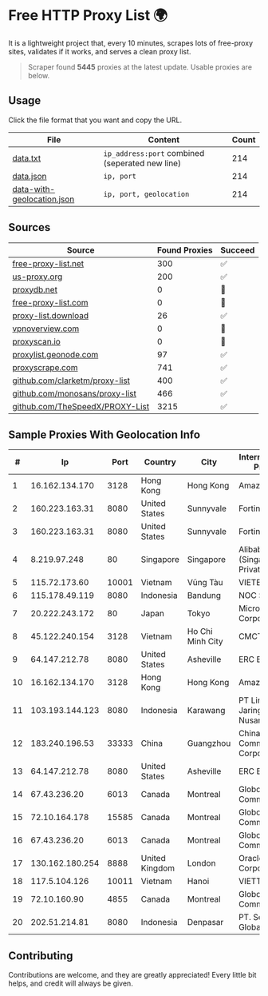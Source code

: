 
# Free HTTP Proxy List 🌍

It is a lightweight project that, every 10 minutes, scrapes lots of free-proxy sites, validates if it works, and serves a clean proxy list.


> Scraper found **5445** proxies at the latest update. Usable proxies are below.

## Usage

Click the file format that you want and copy the URL.


|File|Content|Count|
|----|-------|-----|
|[data.txt](https://raw.githubusercontent.com/themiralay/Proxy-List-World/master/data.txt)|`ip_address:port` combined (seperated new line)|214|
|[data.json](https://raw.githubusercontent.com/themiralay/Proxy-List-World/master/data.json)|`ip, port`|214|
|[data-with-geolocation.json](https://raw.githubusercontent.com/themiralay/Proxy-List-World/master/data-with-geolocation.json)|`ip, port, geolocation`|214|

## Sources

|Source|Found Proxies|Succeed|
|------|-------------|-------|
|[free-proxy-list.net](https://free-proxy-list.net)|300|✅|
|[us-proxy.org](https://www.us-proxy.org)|200|✅|
|[proxydb.net](http://proxydb.net)|0|🚫|
|[free-proxy-list.com](https://free-proxy-list.com/?page=&port=&type%5B%5D=http&type%5B%5D=https&up_time=0&search=Search)|0|🚫|
|[proxy-list.download](https://www.proxy-list.download/HTTP)|26|✅|
|[vpnoverview.com](https://vpnoverview.com/privacy/anonymous-browsing/free-proxy-servers)|0|🚫|
|[proxyscan.io](https://www.proxyscan.io)|0|🚫|
|[proxylist.geonode.com](https://proxylist.geonode.com/api/proxy-list?limit=300&page=1&sort_by=lastChecked&sort_type=desc&protocols=http,https)|97|✅|
|[proxyscrape.com](https://api.proxyscrape.com/v2/?request=displayproxies&protocol=http&timeout=10000&country=all&ssl=all&anonymity=all)|741|✅|
|[github.com/clarketm/proxy-list](https://raw.githubusercontent.com/clarketm/proxy-list/master/proxy-list-raw.txt)|400|✅|
|[github.com/monosans/proxy-list](https://raw.githubusercontent.com/monosans/proxy-list/main/proxies/http.txt)|466|✅|
|[github.com/TheSpeedX/PROXY-List](https://raw.githubusercontent.com/TheSpeedX/PROXY-List/master/http.txt)|3215|✅|


## Sample Proxies With Geolocation Info

|#|Ip|Port|Country|City|Internet Service Provider|
|-|--|----|-------|----|-------------------------|
|1|16.162.134.170|3128|Hong Kong|Hong Kong|Amazon.com|
|2|160.223.163.31|8080|United States|Sunnyvale|Fortinet Inc.|
|3|160.223.163.31|8080|United States|Sunnyvale|Fortinet Inc.|
|4|8.219.97.248|80|Singapore|Singapore|Alibaba Cloud (Singapore) Private Limited|
|5|115.72.173.60|10001|Vietnam|Vũng Tàu|VIETELmetro|
|6|115.178.49.119|8080|Indonesia|Bandung|NOC SIMAYA|
|7|20.222.243.172|80|Japan|Tokyo|Microsoft Corporation|
|8|45.122.240.154|3128|Vietnam|Ho Chi Minh City|CMCTELECOM|
|9|64.147.212.78|8080|United States|Asheville|ERC Broadband|
|10|16.162.134.170|3128|Hong Kong|Hong Kong|Amazon.com|
|11|103.193.144.123|8080|Indonesia|Karawang|PT Lintas Jaringan Nusantara|
|12|183.240.196.53|33333|China|Guangzhou|China Mobile Communications Corporation|
|13|64.147.212.78|8080|United States|Asheville|ERC Broadband|
|14|67.43.236.20|6013|Canada|Montreal|GloboTech Communications|
|15|72.10.164.178|15585|Canada|Montreal|GloboTech Communications|
|16|67.43.236.20|6013|Canada|Montreal|GloboTech Communications|
|17|130.162.180.254|8888|United Kingdom|London|Oracle Corporation|
|18|117.5.104.126|10011|Vietnam|Hanoi|VIETTEL|
|19|72.10.160.90|4855|Canada|Montreal|GloboTech Communications|
|20|202.51.214.81|8080|Indonesia|Denpasar|PT. Sejahtera Globalindo|



## Contributing

Contributions are welcome, and they are greatly appreciated! Every
little bit helps, and credit will always be given.

